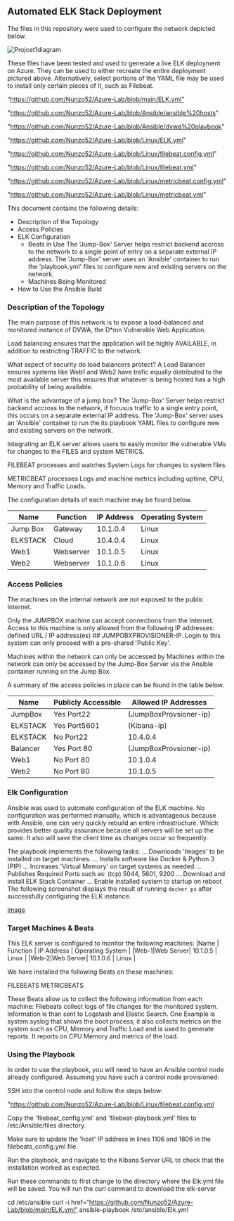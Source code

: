 ## Automated ELK Stack Deployment

The files in this repository were used to configure the network depicted below.

![Projcet1diagram](https://user-images.githubusercontent.com/87614983/145504214-08610290-272b-4a9e-995b-4a6ac3e726ee.png)

These files have been tested and used to generate a live ELK deployment on Azure. They can be used to either recreate the entire deployment pictured above. Alternatively, select portions of the YAML file may be used to install only certain pieces of it, such as Filebeat.

 “https://github.com/Nunzo52/Azure-Lab/blob/main/ELK.yml”
 
 "https://github.com/Nunzo52/Azure-Lab/blob/Ansible/ansible%20hosts"
 
 "https://github.com/Nunzo52/Azure-Lab/blob/Ansible/dvwa%20playbook"
 
 "https://github.com/Nunzo52/Azure-Lab/blob/Linux/ELK.yml"
 
 "https://github.com/Nunzo52/Azure-Lab/blob/Linux/filebeat.config.yml"
 
 "https://github.com/Nunzo52/Azure-Lab/blob/Linux/filebeat.yml"

 "https://github.com/Nunzo52/Azure-Lab/blob/Linux/metricbeat.config.yml"
 
 "https://github.com/Nunzo52/Azure-Lab/blob/Linux/metricbeat.yml"

This document contains the following details:
- Description of the Topology
- Access Policies
- ELK Configuration
  - Beats in Use
The 'Jump-Box' Server helps restrict backend accross to the network to a single point of entry on a separate external IP address. The 'Jump-Box' server uses an 'Ansible' container to run the 'playbook.yml' files to configure new and existing servers on the network.
  - Machines Being Monitored
- How to Use the Ansible Build


### Description of the Topology

The main purpose of this network is to expose a load-balanced and monitored instance of DVWA, the D*mn Vulnerable Web Application.

Load balancing ensures that the application will be highly AVAILABLE, in addition to restricting TRAFFIC to the network.
 
What aspect of security do load balancers protect? A Load Balancer ensures systems like Web1 and Web2 have trafic equally distributed to the most available server this ensures that whatever is being hosted has a high probability of being available.

What is the advantage of a jump box?
The 'Jump-Box' Server helps restrict backend accross to the network, if focusus traffic to a single entry point, this occurs on a separate external IP address. The 'Jump-Box' server uses an 'Ansible' container to run the its playbook YAML files to configure new and existing servers on the network.

Integrating an ELK server allows users to easily monitor the vulnerable VMs for changes to the FILES and system METRICS.

FILEBEAT processes and watches System Logs for changes to system files.

METRICBEAT processes Logs and machine metrics including uptime, CPU, Memory and Traffic Loads.

The configuration details of each machine may be found below.

| Name     | Function | IP Address | Operating System |
|----------|----------|------------|------------------|
| Jump Box | Gateway  | 10.1.0.4   | Linux            |
| ELKSTACK | Cloud    | 10.4.0.4   | Linux            |
| Web1     | Webserver| 10.1.0.5   | Linux            |
| Web2     | Webserver| 10.1.0.6   | Linux            |

### Access Policies

The machines on the internal network are not exposed to the public Internet. 

Only the JUMPBOX machine can accept connections from the Internet. Access to this machine is only allowed from the following IP addresses:
defined URL / IP address(es) ## JUMPOBXPROVISIONER-IP. Login to this system can only proceed with a pre-shared 'Public Key'.

Machines within the network can only be accessed by Machines within the network can only be accessed by the Jump-Box Server via the Ansible container running on the Jump Box.

A summary of the access policies in place can be found in the table below.

| Name     | Publicly Accessible | Allowed IP Addresses |
|----------|---------------------|----------------------|
|JumpBox   | Yes Port22          |(JumpBoxProvsioner-ip)|
|ELKSTACK  | Yes Port5601        |(Kibana-ip)           |
|ELKSTACK  | No Port22           |10.4.0.4              |
|Balancer  | Yes Port 80         |(JumpBoxProvsioner-ip)|
|Web1      | No Port 80          |10.1.0.4              |
|Web2      | No Port 80          |10.1.0.5              |


### Elk Configuration

Ansible was used to automate configuration of the ELK machine. No configuration was performed manually, which is advantageous because with Ansible, one can very quickly rebuild an entire infrastructure. Which provides better quality assurance because all servers will be set up the same. It also will save the client time as changes occur so frequently. 

The playbook implements the following tasks:
... Downloads 'Images' to be installed on target machines.
... Installs software like Docker & Python 3 (PIP)
... Increases 'Virtual Memory' on target systems as needed.
... Publishes Required Ports such as: (tcp) 5044, 5601, 9200
... Download and install ELK Stack Container 
... Enable installed system to startup on reboot
The following screenshot displays the result of running `docker ps` after successfully configuring the ELK instance.

[image](https://user-images.githubusercontent.com/87614983/145685769-a422ef63-4fa0-4726-b761-0c602699c6d4.png)

### Target Machines & Beats
This ELK server is configured to monitor the following machines:
|Name	| Function |	IP Address |	Operating System |
|Web-1|Web Server|	10.1.0.5   |	Linux            |
|Web-2|Web Server| 10.1.0.6	  | Linux            |

We have installed the following Beats on these machines:

FILEBEATS
METRICBEATS

These Beats allow us to collect the following information from each machine:
Filebeats collect logs of file changes for the monitored system. Information is than sent to Logstash and Elastic Search. One Example is system.syslog that shows the boot process, it also collects metrics on the system such as CPU, Memory and Traffic Load and is used to generate reports. It reports on CPU Memory and metrics of the load. 

### Using the Playbook
In order to use the playbook, you will need to have an Ansible control node already configured. Assuming you have such a control node provisioned: 

SSH into the control node and follow the steps below:

"https://github.com/Nunzo52/Azure-Lab/blob/Linux/filebeat.config.yml

Copy the 'filebeat_config.yml' and 'filebeat-playbook.yml' files to /etc/Ansible/files directory.

Make sure to update the 'host' IP address in lines 1106 and 1806 in the filebeats_config.yml file.

Run the playbook, and navigate to the Kibana Server URL to check that the installation worked as expected.

Run these commands to first change to the directory where the Elk.yml file will be saved. You will run the curl command to download the elk-server

cd /etc/ansible
curl -i href=“https://github.com/Nunzo52/Azure-Lab/blob/main/ELK.yml”
ansible-playbook /etc/ansible/Elk.yml
